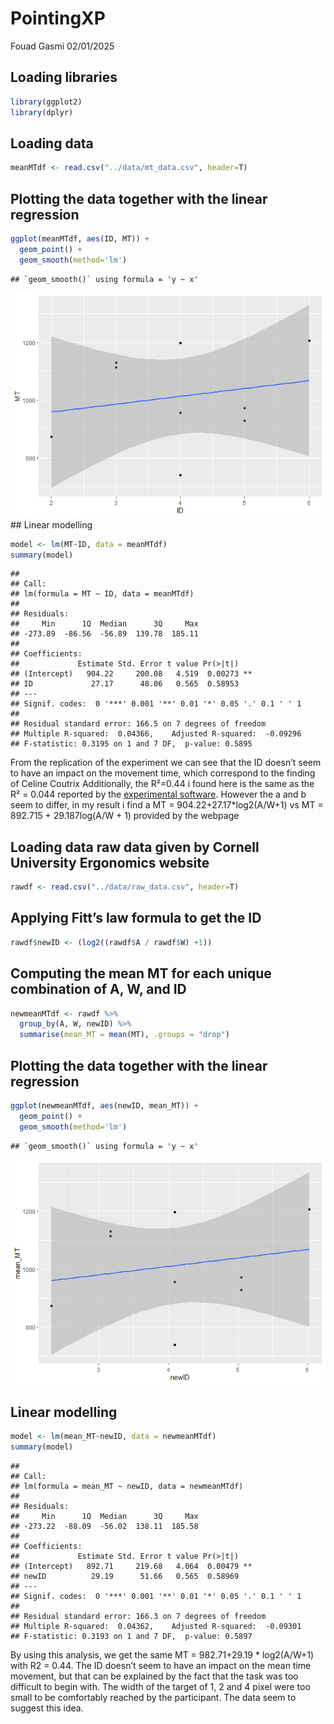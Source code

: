 PointingXP
================
Fouad Gasmi
02/01/2025

## Loading libraries

``` r
library(ggplot2)
library(dplyr)
```

## Loading data

``` r
meanMTdf <- read.csv("../data/mt_data.csv", header=T)
```

## Plotting the data together with the linear regression

``` r
ggplot(meanMTdf, aes(ID, MT)) +
  geom_point() +
  geom_smooth(method='lm')
```

    ## `geom_smooth()` using formula = 'y ~ x'

![](pointingAnalysis_1_2_4_16_32_64_files/figure-gfm/Plotting%20the%20MT%20data%20together%20with%20the%20linear%20regression-1.png)<!-- -->
\## Linear modelling

``` r
model <- lm(MT~ID, data = meanMTdf)
summary(model)
```

    ## 
    ## Call:
    ## lm(formula = MT ~ ID, data = meanMTdf)
    ## 
    ## Residuals:
    ##     Min      1Q  Median      3Q     Max 
    ## -273.89  -86.56  -56.89  139.78  185.11 
    ## 
    ## Coefficients:
    ##             Estimate Std. Error t value Pr(>|t|)   
    ## (Intercept)   904.22     200.08   4.519  0.00273 **
    ## ID             27.17      48.06   0.565  0.58953   
    ## ---
    ## Signif. codes:  0 '***' 0.001 '**' 0.01 '*' 0.05 '.' 0.1 ' ' 1
    ## 
    ## Residual standard error: 166.5 on 7 degrees of freedom
    ## Multiple R-squared:  0.04366,    Adjusted R-squared:  -0.09296 
    ## F-statistic: 0.3195 on 1 and 7 DF,  p-value: 0.5895

From the replication of the experiment we can see that the ID doesn’t
seem to have an impact on the movement time, which correspond to the
finding of Celine Coutrix Additionally, the R²=0.44 i found here is the
same as the R² = 0.044 reported by the [experimental
software](http://ergo.human.cornell.edu/FittsLaw/FittsLaw.html). However
the a and b seem to differ, in my result i find a MT =
904.22+27.17\*log2(A/W+1) vs MT = 892.715 + 29.187log(A/W + 1) provided
by the webpage

## Loading data raw data given by Cornell University Ergonomics website

``` r
rawdf <- read.csv("../data/raw_data.csv", header=T)
```

## Applying Fitt’s law formula to get the ID

``` r
rawdf$newID <- (log2((rawdf$A / rawdf$W) +1))
```

## Computing the mean MT for each unique combination of A, W, and ID

``` r
newmeanMTdf <- rawdf %>%
  group_by(A, W, newID) %>%
  summarise(mean_MT = mean(MT), .groups = "drop")
```

## Plotting the data together with the linear regression

``` r
ggplot(newmeanMTdf, aes(newID, mean_MT)) +
  geom_point() +
  geom_smooth(method='lm')
```

    ## `geom_smooth()` using formula = 'y ~ x'

![](pointingAnalysis_1_2_4_16_32_64_files/figure-gfm/Plotting%20the%20raw%20data%20together%20with%20the%20linear%20regression-1.png)<!-- -->

## Linear modelling

``` r
model <- lm(mean_MT~newID, data = newmeanMTdf)
summary(model)
```

    ## 
    ## Call:
    ## lm(formula = mean_MT ~ newID, data = newmeanMTdf)
    ## 
    ## Residuals:
    ##     Min      1Q  Median      3Q     Max 
    ## -273.22  -88.09  -56.02  138.11  185.58 
    ## 
    ## Coefficients:
    ##             Estimate Std. Error t value Pr(>|t|)   
    ## (Intercept)   892.71     219.68   4.064  0.00479 **
    ## newID          29.19      51.66   0.565  0.58969   
    ## ---
    ## Signif. codes:  0 '***' 0.001 '**' 0.01 '*' 0.05 '.' 0.1 ' ' 1
    ## 
    ## Residual standard error: 166.3 on 7 degrees of freedom
    ## Multiple R-squared:  0.04362,    Adjusted R-squared:  -0.09301 
    ## F-statistic: 0.3193 on 1 and 7 DF,  p-value: 0.5897

By using this analysis, we get the same MT = 982.71+29.19 \* log2(A/W+1)
with R2 = 0.44. The ID doesn’t seem to have an impact on the mean time
movement, but that can be explained by the fact that the task was too
difficult to begin with. The width of the target of 1, 2 and 4 pixel
were too small to be comfortably reached by the participant. The data
seem to suggest this idea.
